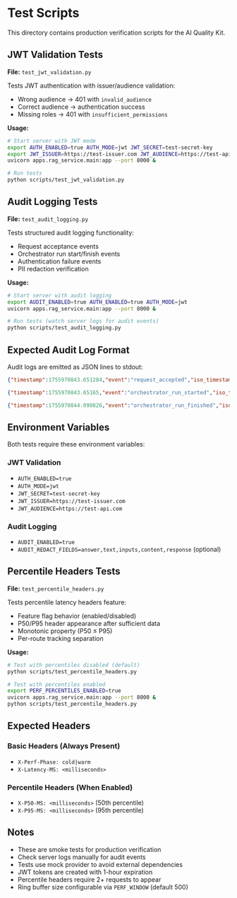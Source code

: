 # Test Scripts

This directory contains production verification scripts for the AI Quality Kit.

## JWT Validation Tests

**File:** `test_jwt_validation.py`

Tests JWT authentication with issuer/audience validation:
- Wrong audience → 401 with `invalid_audience`
- Correct audience → authentication success
- Missing roles → 401 with `insufficient_permissions`

**Usage:**
```bash
# Start server with JWT mode
export AUTH_ENABLED=true AUTH_MODE=jwt JWT_SECRET=test-secret-key
export JWT_ISSUER=https://test-issuer.com JWT_AUDIENCE=https://test-api.com
uvicorn apps.rag_service.main:app --port 8000 &

# Run tests
python scripts/test_jwt_validation.py
```

## Audit Logging Tests

**File:** `test_audit_logging.py`

Tests structured audit logging functionality:
- Request acceptance events
- Orchestrator run start/finish events  
- Authentication failure events
- PII redaction verification

**Usage:**
```bash
# Start server with audit logging
export AUDIT_ENABLED=true AUTH_ENABLED=true AUTH_MODE=jwt
uvicorn apps.rag_service.main:app --port 8000 &

# Run tests (watch server logs for audit events)
python scripts/test_audit_logging.py
```

## Expected Audit Log Format

Audit logs are emitted as JSON lines to stdout:

```json
{"timestamp":1755970843.651284,"event":"request_accepted","iso_timestamp":"2025-08-23T17:40:43Z","route":"/orchestrator/run_tests","actor":"48d191d4","client_ip":"127.0.0.1"}

{"timestamp":1755970843.65165,"event":"orchestrator_run_started","iso_timestamp":"2025-08-23T17:40:43Z","run_id":"run_1755970843_7008bbde","suites":["rag_quality"],"provider":"mock","model":"test-model","actor":"48d191d4"}

{"timestamp":1755970844.090826,"event":"orchestrator_run_finished","iso_timestamp":"2025-08-23T17:40:44Z","run_id":"run_1755970843_7008bbde","success":true,"duration_ms":439.55}
```

## Environment Variables

Both tests require these environment variables:

### JWT Validation
- `AUTH_ENABLED=true`
- `AUTH_MODE=jwt`
- `JWT_SECRET=test-secret-key`
- `JWT_ISSUER=https://test-issuer.com`
- `JWT_AUDIENCE=https://test-api.com`

### Audit Logging  
- `AUDIT_ENABLED=true`
- `AUDIT_REDACT_FIELDS=answer,text,inputs,content,response` (optional)

## Percentile Headers Tests

**File:** `test_percentile_headers.py`

Tests percentile latency headers feature:
- Feature flag behavior (enabled/disabled)
- P50/P95 header appearance after sufficient data
- Monotonic property (P50 ≤ P95)
- Per-route tracking separation

**Usage:**
```bash
# Test with percentiles disabled (default)
python scripts/test_percentile_headers.py

# Test with percentiles enabled
export PERF_PERCENTILES_ENABLED=true
uvicorn apps.rag_service.main:app --port 8000 &
python scripts/test_percentile_headers.py
```

## Expected Headers

### Basic Headers (Always Present)
- `X-Perf-Phase: cold|warm`
- `X-Latency-MS: <milliseconds>`

### Percentile Headers (When Enabled)
- `X-P50-MS: <milliseconds>` (50th percentile)
- `X-P95-MS: <milliseconds>` (95th percentile)

## Notes

- These are smoke tests for production verification
- Check server logs manually for audit events
- Tests use mock provider to avoid external dependencies
- JWT tokens are created with 1-hour expiration
- Percentile headers require 2+ requests to appear
- Ring buffer size configurable via `PERF_WINDOW` (default 500)
